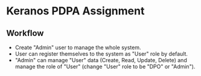 # Keranos PDPA Assignment

## Workflow

- Create "Admin" user to manage the whole system.
- User can register themselves to the system as "User" role by default.
- "Admin" can manage "User" data (Create, Read, Update, Delete) and manage the role of "User" (change "User" role to be "DPO" or "Admin").